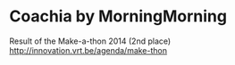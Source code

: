 Coachia by MorningMorning
=========================

Result of the Make-a-thon 2014 (2nd place)
http://innovation.vrt.be/agenda/make-thon
